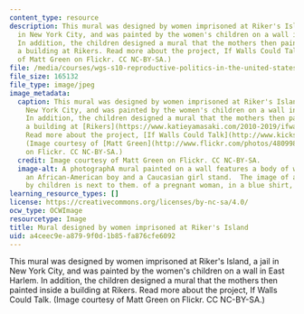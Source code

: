 ```yaml
---
content_type: resource
description: This mural was designed by women imprisoned at Riker's Island, a jail
  in New York City, and was painted by the women's children on a wall in East Harlem.
  In addition, the children designed a mural that the mothers then painted inside
  a building at Rikers. Read more about the project, If Walls Could Talk. (Image courtesy
  of Matt Green on Flickr. CC NC-BY-SA.)
file: /media/courses/wgs-s10-reproductive-politics-in-the-united-states-spring-2013/a4ceec9ea8799f0d1b85fa876cfe6092_wgs-s10s13.jpg
file_size: 165132
file_type: image/jpeg
image_metadata:
  caption: This mural was designed by women imprisoned at Riker's Island, a jail in
    New York City, and was painted by the women's children on a wall in East Harlem.
    In addition, the children designed a mural that the mothers then painted inside
    a building at [Rikers](https://www.katieyamasaki.com/2010-2019/ifwallscouldtalk1).
    Read more about the project, [If Walls Could Talk](http://www.kickstarter.com/projects/130957112/if-walls-could-talk).
    (Image courtesy of [Matt Green](http://www.flickr.com/photos/48099890@N08/9474408517/in/photolist-frdPyZ)
    on Flickr. CC NC-BY-SA.)
  credit: Image courtesy of Matt Green on Flickr. CC NC-BY-SA.
  image-alt: A photographA mural painted on a wall features a body of water in which
    an African-American boy and a Caucasian girl stand.  The image of a woman surrounded
    by children is next to them. of a pregnant woman, in a blue shirt, holds her belly.
learning_resource_types: []
license: https://creativecommons.org/licenses/by-nc-sa/4.0/
ocw_type: OCWImage
resourcetype: Image
title: Mural designed by women imprisoned at Riker's Island
uid: a4ceec9e-a879-9f0d-1b85-fa876cfe6092
---
```

This mural was designed by women imprisoned at Riker's Island, a jail in New York City, and was painted by the women's children on a wall in East Harlem. In addition, the children designed a mural that the mothers then painted inside a building at Rikers. Read more about the project, If Walls Could Talk. (Image courtesy of Matt Green on Flickr. CC NC-BY-SA.)